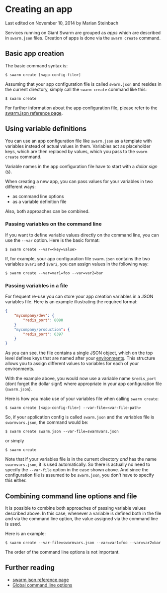 # Creating an app

<p class="lastmod">Last edited on November 10, 2014 by Marian Steinbach</p>

Services running on Giant Swarm are grouped as *apps* which are described in `swarm.json` files. Creation of apps is done via the `swarm create` command.

## Basic app creation

The basic command syntax is:

    $ swarm create [<app-config-file>]

Assuming that your app configuration file is called `swarm.json` and resides in the current directory, simply call the `swarm create` command like this:

    $ swarm create

For further information about the app configuration file, please refer to the [swarm.json reference page](../swarm-json/).

<!-- TODO: Explain what this actually does in the background or alternatively link to the architecture overview article which explains this in more detail. -->

## Using variable definitions

You can use an app configuration file like `swarm.json` as a template with variables instead of actual values in them. Variables act as placeholder keys, which are then replaced by values, which you pass to the `swarm create` command.

Variable names in the app configuration file have to start with a *dollar sign* (`$`).

When creating a new app, you can pass values for your variables in two different ways:

 * as command line options
 * as a variable definition file

Also, both approaches can be combined.

### Passing variables on the command line

If you want to define variable values directly on the command line, you can use the `--var` option. Here is the basic format:

    $ swarm create --var=<key=value>

If, for example, your app configuration file `swarm.json` contains the two variables `$var1` and `$var2`, you can assign values in the following way:

    $ swarm create --var=var1=foo --var=var2=bar

### Passing variables in a file

For frequent re-use you can store your app creation variables in a JSON variables file. Here is an example illustrating the required format:

```json
{
    "mycompany/dev": {
        "redis_port": 8080
    }
    "mycompany/production": {
        "redis_port": 6397
    }
}
```

As you can see, the file contains a single JSON object, which on the top level defines keys that are named after your [environments](../env/). This structure allows you to assign different values to variables for each of your environments.

With the example above, you would now use a variable name `$redis_port` (dont forget the dollar sign!) where appropriate in your app configuration file (`swarm.json`).

Here is how you make use of your variables file when calling `swarm create`:

    $ swarm create [<app-config-file>] --var-file=<var-file-path>

So, if your application config is called `swarm.json` and the variables file is `swarmvars.json`, the command would be:

    $ swarm create swarm.json --var-file=swarmvars.json

or simply

    $ swarm create

Note that if your variables file is in the current directory _and_ has the name `swarmvars.json`, it is used automatically. So there is actually no need to specify the `--var-file` option in the case shown above. And since the configuration file is assumed to be `swarm.json`, you don't have to specify this either.

## Combining command line options and file

It is possible to combine both approaches of passing variable values described above. In this case, whenever a variable is defined both in the file and via the command line option, the value assigned via the command line is used.

Here is an example:

    $ swarm create --var-file=swarmvars.json --var=var1=foo --var=var2=bar

The order of the command line options is not important.

## Further reading

* [swarm.json reference page](../swarm-json/)
* [Global command line options](../global-options/)
